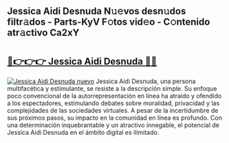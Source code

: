## Jessica Aidi Desnuda N𝚞𝚎vos desn𝚞dos filtr𝚊dos - Parts-KyV F𝚘tos vid𝚎o - C𝚘ntenido atr𝚊ctivo Ca2xY

# <h2><a href="http://mb0lrk.tromn.icu/?c=Jessica+Aidi+Desnuda">🔗👉👉👉 Jessica Aidi Desnuda 🔗🔗</a></h2>

[![Jessica Aidi Desnuda nuevo](https://i.imgur.com/pEAQMta.gif)](http://mb0lrk.tromn.icu/?c=Jessica+Aidi+Desnuda)
Jessica Aidi Desnuda, una persona multifacética y estimulante, se resiste a la descripción simple. Su enfoque poco convencional de la autorrepresentación en línea ha atraído y ofendido a los espectadores, estimulando debates sobre moralidad, privacidad y las complejidades de las sociedades virtuales. A pesar de la incertidumbre de sus próximos pasos, su impacto en la comunidad en línea es profundo. Con una determinación inquebrantable y un atractivo innegable, el potencial de Jessica Aidi Desnuda en el ámbito digital es ilimitado.
